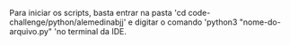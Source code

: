 Para iniciar os scripts, basta entrar na pasta 'cd code-challenge/python/alemedinabjj' e digitar o comando 'python3 "nome-do-arquivo.py" 'no terminal da IDE.
